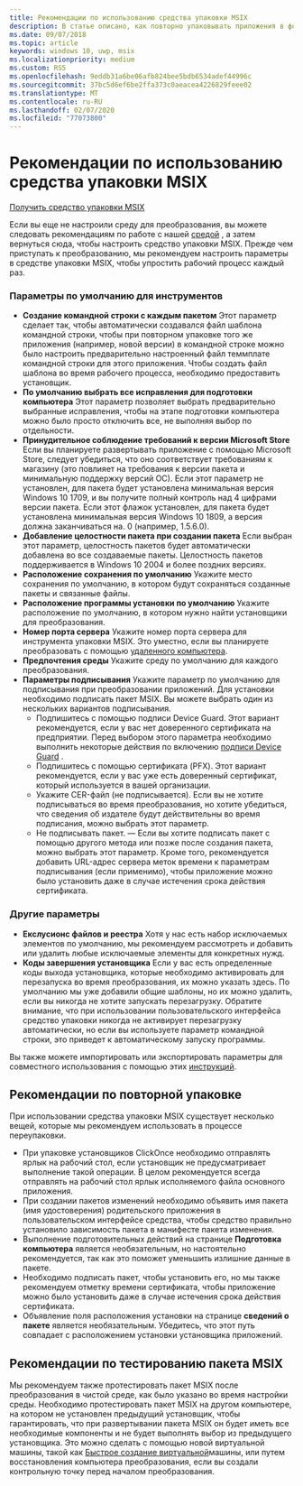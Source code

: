 ```yaml
---
title: Рекомендации по использованию средства упаковки MSIX
description: В статье описано, как повторно упаковывать приложения в формате MSIX с помощью средства упаковки MSIX.
ms.date: 09/07/2018
ms.topic: article
keywords: windows 10, uwp, msix
ms.localizationpriority: medium
ms.custom: RS5
ms.openlocfilehash: 9eddb31a6be06afb824bee5bdb6534adef44996c
ms.sourcegitcommit: 37bc5d6ef6be2ffa373c0aeacea4226829feee02
ms.translationtype: MT
ms.contentlocale: ru-RU
ms.lasthandoff: 02/07/2020
ms.locfileid: "77073800"
---
```

# <a name="best-practices-for-the-msix-packaging-tool"></a>Рекомендации по использованию средства упаковки MSIX

<div class="nextstepaction"><p><a class="x-hidden-focus" href="https://www.microsoft.com/en-us/p/msix-packaging-tool/9n5lw3jbcxkf" data-linktype="external">Получить средство упаковки MSIX</a></p></div>

Если вы еще не настроили среду для преобразования, вы можете следовать рекомендациям по работе с нашей [средой](prepare-your-environment.md) , а затем вернуться сюда, чтобы настроить средство упаковки MSIX. Прежде чем приступать к преобразованию, мы рекомендуем настроить параметры в средстве упаковки MSIX, чтобы упростить рабочий процесс каждый раз.

### <a name="tool-defaults"></a>Параметры по умолчанию для инструментов

- **Создание командной строки с каждым пакетом** Этот параметр сделает так, чтобы автоматически создавался файл шаблона командной строки, чтобы при повторном упаковке того же приложения (например, новой версии) в командной строке можно было настроить предварительно настроенный файл теммплате командной строки для этого приложения. Чтобы создать файл шаблона во время рабочего процесса, необходимо предоставить установщик. 
- **По умолчанию выбрать все исправления для подготовки компьютера** Этот параметр позволяет выбрать предварительно выбранные исправления, чтобы на этапе подготовки компьютера можно было просто отключить все, не выполняя выбор по отдельности.
- **Принудительное соблюдение требований к версии Microsoft Store** Если вы планируете развертывать приложение с помощью Microsoft Store, следует убедиться, что оно соответствует требованиям к магазину (это повлияет на требования к версии пакета и минимальную поддержку версий ОС). Если этот параметр не установлен, для пакета будет установлена минимальная версия Windows 10 1709, и вы получите полный контроль над 4 цифрами версии пакета. Если этот флажок установлен, для пакета будет установлена минимальная версия Windows 10 1809, а версия должна заканчиваться на. 0 (например, 1.5.6.0).
- **Добавление целостности пакета при создании пакета** Если выбран этот параметр, целостность пакетов будет автоматически добавлена во все создаваемые пакеты. Целостность пакетов поддерживается в Windows 10 2004 и более поздних версиях.
- **Расположение сохранения по умолчанию** Укажите место сохранения по умолчанию, в котором будут сохраняться созданные пакеты и связанные файлы.
- **Расположение программы установки по умолчанию** Укажите расположение по умолчанию, в котором нужно найти установщики для преобразования.
- **Номер порта сервера** Укажите номер порта сервера для инструмента упаковки MSIX. Это уместно, если вы планируете преобразовать с помощью [удаленного компьютера](remote-conversion-setup.md). 
- **Предпочтения среды** Укажите среду по умолчанию для каждого преобразования.
- **Параметры подписывания** Укажите параметр по умолчанию для подписывания при преобразовании приложений. Для установки необходимо подписать пакет MSIX. Вы можете выбрать один из нескольких вариантов подписывания.
    - Подпишитесь с помощью подписи Device Guard. Этот вариант рекомендуется, если у вас нет доверенного сертификата на предприятии. Перед выбором этого параметра необходимо выполнить некоторые действия по включению [подписи Device Guard](../package/signing-package-device-guard-signing.md) . 
    - Подпишитесь с помощью сертификата (PFX). Этот вариант рекомендуется, если у вас уже есть доверенный сертификат, который используется в вашей организации.
    - Укажите CER-файл (не подписывается). Если вы не хотите подписываться во время преобразования, но хотите убедиться, что сведения об издателе будут действительны во время подписания, можно выбрать этот параметр.
    - Не подписывать пакет. — Если вы хотите подписать пакет с помощью другого метода или позже после создания пакета, можно выбрать этот параметр.
    Кроме того, рекомендуется добавить URL-адрес сервера меток времени к параметрам подписывания (если применимо), чтобы приложение можно было установить даже в случае истечения срока действия сертификата.

### <a name="other-settings"></a>Другие параметры

- **Екслусионс файлов и реестра** Хотя у нас есть набор исключаемых элементов по умолчанию, мы рекомендуем рассмотреть и добавить или удалить любые исключаемые элементы для конкретных нужд. 
- **Коды завершения установщика** Если у вас есть определенные коды выхода установщика, которые необходимо активировать для перезапуска во время преобразования, их можно указать здесь. По умолчанию мы уже добавили общие шаблоны, но их можно удалить, если вы никогда не хотите запускать перезагрузку. Обратите внимание, что при использовании пользовательского интерфейса средство упаковки никогда не активирует перезагрузку автоматически, но если вы используете параметр командной строки, это приведет к автоматическому запуску программы. 
 
Вы также можете импортировать или экспортировать параметры для совместного использования с помощью этих [инструкций](duplicate-tool-settings-across-devices.md). 

## <a name="best-practices-during-repackaging"></a>Рекомендации по повторной упаковке

При использовании средства упаковки MSIX существует несколько вещей, которые мы рекомендуем использовать в процессе переупаковки.

- При упаковке установщиков ClickOnce необходимо отправлять ярлык на рабочий стол, если установщик не предусматривает выполнение такой операции. В целом рекомендуется всегда отправлять на рабочий стол ярлык исполняемого файла основного приложения.
- При создании пакетов изменений необходимо объявить имя пакета (имя удостоверения) родительского приложения в пользовательском интерфейсе средства, чтобы средство правильно установило зависимость пакета в манифесте пакета изменения.
- Выполнение подготовительных действий на странице **Подготовка компьютера** является необязательным, но настоятельно рекомендуется, так как это поможет уменьшить излишние данные в пакете.
- Необходимо подписать пакет, чтобы установить его, но мы также рекомендуем отметку времени сертификата, чтобы приложение можно было установить даже в случае истечения срока действия сертификата.
- Объявление поля расположения установки на странице **сведений о пакете** является необязательным. Убедитесь, что этот путь совпадает с расположением установки установщика приложений.

## <a name="best-practices-for-testing-your-msix-package"></a>Рекомендации по тестированию пакета MSIX

Мы рекомендуем также протестировать пакет MSIX после преобразования в чистой среде, как было указано во время настройки среды. Необходимо протестировать пакет MSIX на другом компьютере, на котором не установлен предыдущий установщик, чтобы гарантировать, что при развертывании пакета MSIX он будет иметь все необходимые компоненты и не будет выполнять выбор из предыдущего установщика. Это можно сделать с помощью новой виртуальной машины, такой как [Быстрое создание виртуальной](Quick-Create-VM.md)машины, или путем восстановления компьютера преобразования, если вы создали контрольную точку перед началом преобразования.
